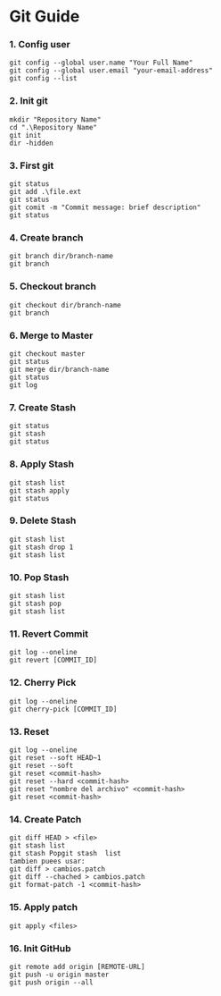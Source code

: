 # Git Guide
### 1.   Config user 
```
git config --global user.name "Your Full Name"
git config --global user.email "your-email-address"
git config --list
```
### 2. Init git 
```
mkdir "Repository Name"
cd ".\Repository Name"
git init 
dir -hidden
```
### 3. First git
```
git status 
git add .\file.ext 
git status 
git comit -m "Commit message: brief description"
git status 
```
### 4. Create branch
```
git branch dir/branch-name 
git branch
```
### 5. Checkout branch
```
git checkout dir/branch-name 
git branch 
```
### 6. Merge to Master 
```
git checkout master
git status
git merge dir/branch-name
git status 
git log 
```
### 7. Create Stash 
```
git status
git stash
git status
```
### 8. Apply Stash
```
git stash list
git stash apply 
git status
```
### 9. Delete Stash
```
git stash list
git stash drop 1
git stash list
```
### 10. Pop Stash 
```
git stash list 
git stash pop
git stash list
```
### 11. Revert Commit 
```
git log --oneline
git revert [COMMIT_ID]
```
### 12. Cherry Pick 
```
git log --oneline
git cherry-pick [COMMIT_ID]
```
### 13. Reset 
```
git log --oneline 
git reset --soft HEAD~1
git reset --soft
git reset <commit-hash>
git reset --hard <commit-hash>
git reset "nombre del archivo" <commit-hash>
git reset <commit-hash>
```
### 14. Create Patch 
```
git diff HEAD > <file>
git stash list
git stash Popgit stash  list
tambien puees usar:
git diff > cambios.patch
git diff --chached > cambios.patch
git format-patch -1 <commit-hash>
```
### 15. Apply patch 
```
git apply <files>
```
### 16. Init GitHub
```
git remote add origin [REMOTE-URL]
git push -u origin master 
git push origin --all
```

